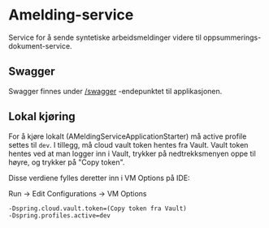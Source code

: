 # Amelding-service
Service for å sende syntetiske arbeidsmeldinger videre til oppsummerings-dokument-service.

## Swagger
Swagger finnes under [/swagger](https://testnav-amelding-service.dev.intern.nav.no/swagger) -endepunktet til
applikasjonen.

## Lokal kjøring
For å kjøre lokalt (AMeldingServiceApplicationStarter) må active profile settes til `dev`. I tillegg, må cloud vault token
hentes fra Vault. Vault token hentes ved at man logger inn i Vault, trykker på nedtrekksmenyen oppe til høyre, og
trykker på "Copy token".

Disse verdiene fylles deretter inn i VM Options på IDE:

Run -> Edit Configurations -> VM Options

```
-Dspring.cloud.vault.token=(Copy token fra Vault)
-Dspring.profiles.active=dev
```